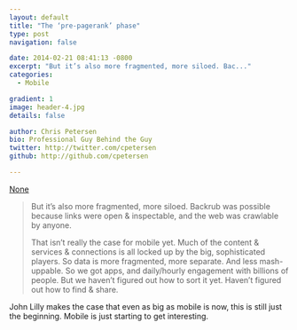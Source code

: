 ```yaml
---
layout: default
title: "The ‘pre-pagerank’ phase"
type: post
navigation: false

date: 2014-02-21 08:41:13 -0800
excerpt: "But it’s also more fragmented, more siloed. Bac..."
categories:
  - Mobile

gradient: 1
image: header-4.jpg
details: false

author: Chris Petersen
bio: Professional Guy Behind the Guy
twitter: http://twitter.com/cpetersen
github: http://github.com/cpetersen

---
```


<script async src="https://static.medium.com/embed.js"></script><a class="m-story" data-collapsed="true" href="https://medium.com/new-industrial-revolution/3f606bf985c6">None</a>



 >  But it’s also more fragmented, more siloed. Backrub was possible because links were open & inspectable, and the web was crawlable by anyone. 
 > 
 >  That isn’t really the case for mobile yet. Much of the content & services & connections is all locked up by the big, sophisticated players. So data is more fragmented, more separate. And less mash-uppable. So we got apps, and daily/hourly engagement with billions of people. But we haven’t figured out how to sort it yet. Haven’t figured out how to find & share. 

 John Lilly makes the case that even as big as mobile is now, this is still just the beginning. Mobile is just starting to get interesting. 

